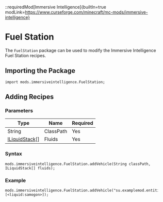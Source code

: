 ::requiredMod[Immersive Intelligence]{builtIn=true modLink=https://www.curseforge.com/minecraft/mc-mods/immersive-intelligence}

# Fuel Station

The `FuelStation` package can be used to modify the Immersive Intelligence Fuel Station recipes.

## Importing the Package

```zenscript
import mods.immersiveintelligence.FuelStation;
```

## Adding Recipes

### Parameters

| Type                                             | Name            | Required  |
|--------------------------------------------------|-----------------|-----------|
| String                                           | ClassPath       | Yes       |
| [ILiquidStack](/Vanilla/Liquids/ILiquidStack/)[] | Fluids          | Yes       |

### Syntax

```zenscript
mods.immersiveintelligence.FuelStation.addVehicle(String classPath, ILiquidStack[] fluids);
```

### Example

```zenscript
mods.immersiveintelligence.FuelStation.addVehicle("su.examplemod.entities.cars.lada", [<liquid:samogon>]);
```